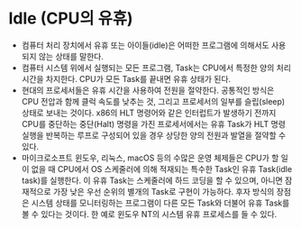 # Idle (CPU의 유휴)
- 컴퓨터 처리 장치에서 유휴 또는 아이들(idle)은 어떠한 프로그램에 의해서도 사용되지 않는 상태를 말한다.
- 컴퓨터 시스템 위에서 실행되는 모든 프로그램, Task는 CPU에서 특정한 양의 처리 시간을 차지한다. CPU가 모든 Task를 끝내면 유휴 상태가 된다.
- 현대의 프로세서들은 유휴 시간을 사용하여 전원을 절약한다. 공통적인 방식은 CPU 전압과 함께 클럭 속도를 낮추는 것, 그리고 프로세서의 일부를 슬립(sleep) 상태로 보내는 것이다. x86의 HLT 명령어와 같은 인터럽트가 발생하기 전까지 CPU를 중단하는 중단(Halt) 명령을 가진 프로세서에서는 유휴 Task가 HLT 명령 실행을 반복하는 루프로 구성되어 있을 경우 상당한 양의 전원과 발열을 절약할 수 있다.
- 마이크로소프트 윈도우, 리눅스, macOS 등의 수많은 운영 체제들은 CPU가 할 일이 없을 때 CPU에서 OS 스케줄러에 의해 적재되는 특수한 Task인 유휴 Task(idle task)를 실행한다. 이 유휴 Task는 스케줄러에 하드 코딩을 할 수 있으며, 아니면 잠재적으로 가장 낮은 우선 순위의 별개의 Task로 구현이 가능하다. 후자 방식의 장점은 시스템 상태를 모니터링하는 프로그램이 다른 모든 Task와 더불어 유휴 Task를 볼 수 있다는 것이다. 한 예로 윈도우 NT의 시스템 유휴 프로세스를 들 수 있다.
